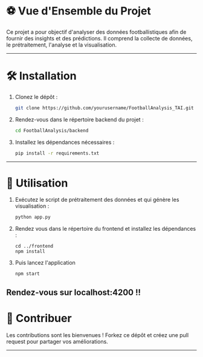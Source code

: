 # ⚽ Vue d'Ensemble du Projet

Ce projet a pour objectif d'analyser des données footballistiques afin de fournir des insights et des prédictions. Il comprend la collecte de données, le prétraitement, l'analyse et la visualisation.

---

# 🛠️ Installation

1. Clonez le dépôt :
    ```bash
    git clone https://github.com/yourusername/FootballAnalysis_TAI.git
    ```

2. Rendez-vous dans le répertoire backend du projet :
    ```bash
    cd FootballAnalysis/backend
    ```

3. Installez les dépendances nécessaires :
    ```bash
    pip install -r requirements.txt
    ```

---

# 🚀 Utilisation

1. Exécutez le script de prétraitement des données et qui génère les visualisation :
    ```bash
    python app.py
    ```
2. Rendez vous dans le répertoire du frontend et installez les dépendances :
    ```
    cd ../frontend
    npm install
    ```
3. Puis lancez l'application
    ```
    npm start
    ```
Rendez-vous sur localhost:4200 !!
---

# 🤝 Contribuer

Les contributions sont les bienvenues ! Forkez ce dépôt et créez une pull request pour partager vos améliorations.

---
